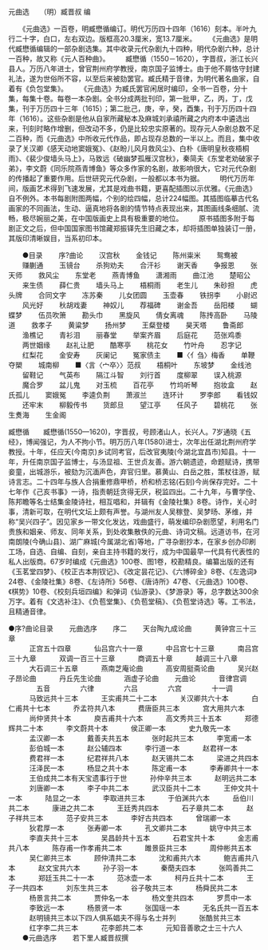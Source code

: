 <!-- { "loadSidebar": true } -->
元曲选　　（明）臧晋叔 编

　　《元曲选》一百卷，明臧懋循编订。明代万历四十四年（1616）刻本。半叶九行二十字，白口，左右双边。版框高20.3厘米，宽13.7厘米。 
　　《元曲选》是明代臧懋循编辑的一部杂剧选集。其中收录元代杂剧九十四种，明代杂剧六种，总计一百种，故又称《元人百种曲》。 
　　臧懋循（1550－1620），字晋叔，浙江长兴县人。万历八年进士，曾官荆州府学教授，南京国子监博士。由于他不屑恪守封建礼法，遂为世俗所不容，以至后来被劾罢官。臧氏精于音律，为明代著名曲家，自着有《负包堂集》。 
　　《元曲选》为臧氏罢官闲居时编印，全书一百卷，分十集，每集十卷。每卷一本杂剧。全书分成两批刊印，第一批甲，乙，丙，丁，戊集，刊于万历四十三年（1615）；第二批己，庚，辛，癸，酉集，刊于万历四十四年（1616）。这些杂剧是他从自家所藏秘本及麻城刘承禧所藏之内府本中遴选出来，刊刻时略作增删，但改动不多，仍是比较忠实原著的。现存元人杂剧总数不足二百种，而《元曲选》中所收元代作品，即占现存总数的一半以上。而且，集中收录了关汉卿《感天动地窦娥冤》、《赵盼儿风月救风尘》、白朴《唐明皇秋夜梧桐雨》、《裴少俊墙头马上》，马致远《破幽梦孤雁汉宫秋》，秦简夫《东堂老劝破家子弟》，李文蔚《同乐院燕青博鱼》等众多作家的名剧，故影响很大，它对元代杂剧的传播起了重要作用。后世研究元代杂剧，一般都以本书为据。 
　　明代万历年间，版画艺术得到飞速发展，尤其是戏曲书籍，更喜配插图以示优雅。《元曲选》自不例外。本书每剧附图两幅，个别的绘四幅，总计224幅图。其插图临摹古代名画家的不同画法，生动、逼真地将各剧的情节特点表现出来，其图画线条细腻、流畅，极尽婉丽之美，在中国版画史上具有极重要的地位。 
　　原书插图多附于每剧正文之后，但中国国家图书馆藏郑振铎先生旧藏之本，却将插图单独装订一册，其版印清晰娱目，当系初印本。

　　●目录
　　序?曲论
　　汉宫秋 
　　金钱记 
　　陈州粜米 
　　鸳鸯被 
　　赚蒯通 
　　玉镜台 
　　杀狗劝夫 
　　合汗衫 
　　谢天香 
　　争报恩 
　　张天师 
　　救风尘 
　　东堂老 
　　燕青博鱼 
　　潇湘雨 
　　曲江池 
　　楚昭公 
　　来生债 
　　薛仁贵 
　　墙头马上 
　　梧桐雨 
　　老生儿 
　　朱砂担 
　　虎头牌 
　　合同文字 
　　冻苏秦 
　　儿女团圆 
　　玉壶春 
　　铁拐李 
　　小尉迟 
　　风光好 
　　秋胡戏妻 
　　神奴儿 
　　荐福碑 
　　谢金吾 
　　岳阳楼 
　　蝴蝶梦 
　　伍员吹箫 
　　勘头巾 
　　黑旋风 
　　倩女离魂 
　　陈抟高卧 
　　马陵道 
　　救孝子 
　　黄粱梦 
　　扬州梦 
　　王粲登楼 
　　昊天塔 
　　鲁斋郎 
　　渔樵记 
　　青衫泪 
　　丽春堂 
　　举案齐眉 
　　后庭花 
　　范张鸡黍 
　　两世姻缘 
　　赵礼让肥 
　　酷寒亭 
　　桃花女 
　　竹叶舟 
　　忍字记 
　　红梨花 
　　金安寿 
　　灰阑记 
　　冤家债主 
　　■〈亻刍〉梅香 
　　单鞭夺槊 
　　城南柳 
　　■〈言〈宀卒〉〉范叔 
　　梧桐叶 
　　东坡梦 
　　金线池 
　　留鞋记 
　　气英布 
　　隔江斗智 
　　刘行首 
　　度柳翠 
　　误入桃源 
　　魔合罗 
　　盆儿鬼 
　　对玉梳 
　　百花亭 
　　竹坞听琴 
　　抱妆盒 
　　赵氏孤儿 
　　窦娥冤 
　　李逵负荆 
　　萧淑兰 
　　连环计 
　　罗李郎 
　　看钱奴 
　　还牢末 
　　柳毅传书 
　　货郎旦 
　　望江亭 
　　任风子 
　　碧桃花 
　　张生煑海 
　　生金阁 

臧懋循　　臧懋循(1550—1620)，字晋叔，号顾渚山人，长兴人。7岁通晓《五经》，博闻强记，为人不拘小节。明万历八年(1580)进士，次年出任湖北荆州府学教授。十年，任应天(今南京)乡试同考官，后改官夷陵(今湖北宜昌市)知县。十一年，升任南京国子监博士，与汤显祖、王世贞友善。游六朝遗迹，命题赋诗，携带妾童，出城游乐，被劾为沉湎声色，弃官归里。慕黄山、白岳之胜，策杖往游，赋诗言志。二十四年与族人合捐重修鼎甲桥，桥和桥志铭(石刻)今尚保存完好。二十七年作《己亥书事》一诗，指责朝廷贪得无厌，税监四出。二十九年，与曹学佺、陈邦瞻等名士结集金陵诗社，相互唱和，并辑有《金陵社集》8卷。诗作，关心时事，清新可取，在明代文坛上颇有声誉。与湖州友人吴稼登、吴梦旸、茅维，并称“吴兴四子”。因见家乡一带文化发达，戏曲盛行，萌发编印杂剧愿望，利用名门贵族和姻亲、师友、同年关系，到处收集散佚的元曲、诗词文稿。远道访书，在河南朗陵(今确山县)、湖广麻城(今属湖北省)等地，广寻杂剧抄本，在家乡创办印刷工场，自选、自编、自刻，亲自主持书籍的发行，成为中国最早一代具有代表性的私人出版商。67岁时编成《元曲选》100卷、图1卷，校勘精良。编纂出版的还有《玉茗堂四梦》、《校正古本荆钗记》、《改定昙花记》、《六博碎金》8卷、《左逸词》24卷、《金陵社集》8卷、《左诗所》56卷、《唐诗所》47卷、《元曲选》100卷、《棋势》10卷、《校刻兵垣四编》和弹词《仙游录》、《梦游录》等，总字数达300余万字。着有《文选补注》、《负苞堂集》、《负苞堂稿》、《负苞堂诗选》等。工书法，且精通音律。

●序?曲论目录
　　元曲选序 
　　序二 
　　天台陶九成论曲
　　　黄钟宫三十三章  
　　　正宫五十四章 
　　　仙吕宫六十一章 
　　　中吕宫七十三章 
　　　南吕宫三十九章 
　　　双调一百三十三章 
　　　商调五十章 
　　　越调三十八章 
　　　大石调三十五章 
　　　燕南芝庵论曲 
　　　高安周挺斋论曲 
　　　吴兴赵子昂论曲 
　　　丹丘先生论曲 
　　　涵虚子论曲 
　　元曲论 
　　　音律宫调 
　　　　五音 
　　　　六律 
　　　　六吕 
　　　　六宫 
　　　　十一调 
　　　马致远共十三本 
　　　王实甫共二十二本 
　　　关汉卿共六十本 
　　　白仁甫共十七本 
　　　乔孟符共八本 
　　　费唐臣共三本 
　　　宫大用共六本 
　　　尚仲贤共十本 
　　　庾吉甫共十六本 
　　　高文秀共三十五本 
　　　郑德辉共二十本 
　　　李文蔚共十本 
　　　侯正卿一本 
　　　史九敬先一本 
　　　孟汉卿一本 
　　　戴善夫共五本 
　　　张时起共三本 
　　　李宽甫一本 
　　　彭伯城一本 
　　　赵公辅四本 
　　　李行道一本 
　　　赵君祥一本 
　　　费君祥一本 
　　　纪君祥共八本 
　　　赵天锡共二本 
　　　梁进之共四本 
　　　汪泽民一本 
　　　杨显之共十本 
　　　陈定甫一本 
　　　李寿卿共十一本 
　　　王伯成共二本有天宝遗事行于世 
　　　孙仲辛共三本 
　　　赵明远共二本 
　　　刘唐卿一本 
　　　李子中共二本 
　　　武汉臣共十二本 
　　　王仲文共十一本 
　　　陆显之一本 
　　　李取进共三本 
　　　于伯渊共六本 
　　　岳伯川共二本 
　　　康进之共二本 
　　　王廷秀共四本 
　　　石子章共二本 
　　　赵子祥共三本 
　　　范子安共三本 
　　　李好古共四本 
　　　曾瑞卿一本 
　　　狄君厚一本 
　　　张寿卿一本 
　　　孔文卿共二本 
　　　姚守中共三本 
　　　李直夫共十三本 
　　　吴昌龄共十五本 
　　　石君宝共十本 
　　　金志甫共八本 
　　　陈存甫一作孝甫共二本 
　　　雎景臣共三本 
　　　周仲彬共五本 
　　　吴仁卿共三本 
　　　顾仲清共二本 
　　　沈和甫共六本 
　　　鲍吉甫共八本 
　　　赵文宝共六本 
　　　孙子羽一本 
　　　秦蕑夫四本 
　　　张鸣善共二本 
　　　郑廷玉共二十一本 
　　　范冰壶一本 
　　　柯丹丘共十二本 
　　　王子一共四本 
　　　刘东生共三本 
　　　谷子敬共三本 
　　　杨舜民共二本 
　　　杨景言共二本 
　　　贾仲名一本 
　　　杨文奎共四本 
　　　罗贯中一本 
　　　李致远一本 
　　　杨景贤一本 
　　　张国瑶一本 
　　　无名氏共一百五本 
　　　赵明镜共三本以下四人俱系娼夫不得与名士并列 
　　　张酷贫共三本 
　　　红字李二共三本 
　　　花李郎共二本 
　　　元知音善歌之士三十六人 
　　●元曲选序
　　若下里人臧晋叔撰
